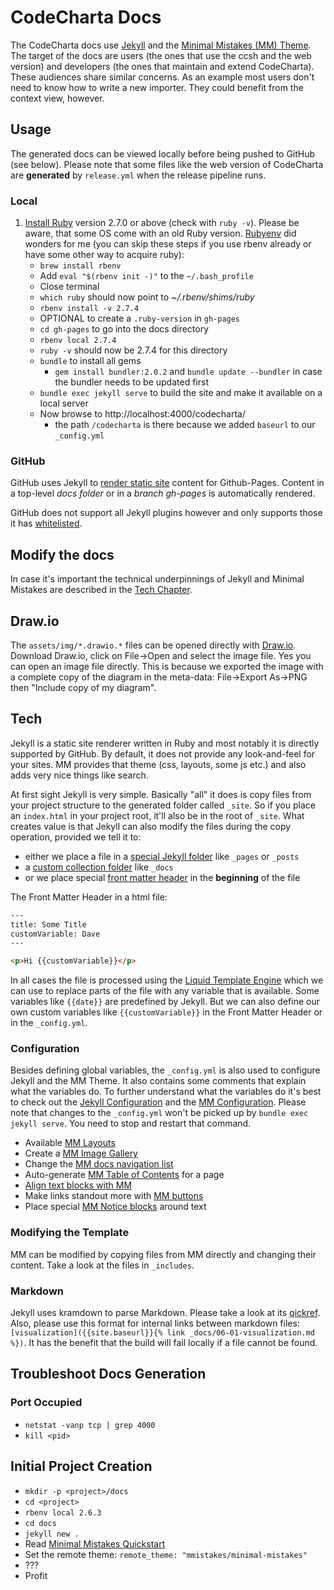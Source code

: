 # CodeCharta Docs

The CodeCharta docs use [Jekyll](https://jekyllrb.com) and the [Minimal Mistakes (MM) Theme](https://mmistakes.github.io/minimal-mistakes/). The target of the docs are users (the ones that use the ccsh and the web version) and developers (the ones that maintain and extend CodeCharta). These audiences share similar concerns. As an example most users don't need to know how to write a new importer. They could benefit from the context view, however.

## Usage

The generated docs can be viewed locally before being pushed to GitHub (see below). Please note that some files like the web version of CodeCharta are **generated** by `release.yml` when the release pipeline runs.

### Local

1. [Install Ruby](https://www.ruby-lang.org/en/documentation/installation/) version 2.7.0 or above (check with `ruby -v`). Please be aware, that some OS come with an old Ruby version. [Rubyenv](https://github.com/rbenv/rbenv#installation) did wonders for me (you can skip these steps if you use rbenv already or have some other way to acquire ruby):
    - `brew install rbenv`
    - Add `eval "$(rbenv init -)"` to the `~/.bash_profile`
    - Close terminal
    - `which ruby` should now point to _~/.rbenv/shims/ruby_
    - `rbenv install -v 2.7.4`
    - OPTIONAL to create a `.ruby-version` in `gh-pages`
    - `cd gh-pages` to go into the docs directory
    - `rbenv local 2.7.4`
    - `ruby -v` should now be 2.7.4 for this directory
    - `bundle` to install all gems
        - `gem install bundler:2.0.2` and `bundle update --bundler` in case the bundler needs to be updated first
    - `bundle exec jekyll serve` to build the site and make it available on a local server
    - Now browse to http://localhost:4000/codecharta/
        - the path `/codecharta` is there because we added `baseurl` to our `_config.yml`

### GitHub

GitHub uses Jekyll to [render static site](https://help.github.com/en/articles/about-github-pages-and-jekyll) content for Github-Pages. Content in a top-level _docs folder_ or in a _branch gh-pages_ is automatically rendered.

GitHub does not support all Jekyll plugins however and only supports those it has [whitelisted](https://pages.github.com/versions/).

## Modify the docs

In case it's important the technical underpinnings of Jekyll and Minimal Mistakes are described in the [Tech Chapter](#tech).

## Draw.io

The `assets/img/*.drawio.*` files can be opened directly with [Draw.io](https://about.draw.io/integrations/#integrations_offline). Download Draw.io, click on File->Open and select the image file. Yes you can open an image file directly. This is because we exported the image with a complete copy of the diagram in the meta-data: File->Export As->PNG then "Include copy of my diagram".

## Tech

Jekyll is a static site renderer written in Ruby and most notably it is directly supported by GitHub. By default, it does not provide any look-and-feel for your sites. MM provides that theme (css, layouts, some js etc.) and also adds very nice things like search.

At first sight Jekyll is very simple. Basically "all" it does is copy files from your project structure to the generated folder called `_site`. So if you place an `index.html` in your project root, it'll also be in the root of `_site`. What creates value is that Jekyll can also modify the files during the copy operation, provided we tell it to:

-   either we place a file in a [special Jekyll folder](https://jekyllrb.com/docs/structure/) like `_pages` or `_posts`
-   a [custom collection folder](https://jekyllrb.com/docs/collections/) like `_docs`
-   or we place special [front matter header](https://jekyllrb.com/docs/front-matter/) in the **beginning** of the file

The Front Matter Header in a html file:

```html
---
title: Some Title
customVariable: Dave
---

<p>Hi {{customVariable}}</p>
```

In all cases the file is processed using the [Liquid Template Engine](https://jekyllrb.com/docs/liquid/) which we can use to replace parts of the file with any variable that is available. Some variables like `{{date}}` are predefined by Jekyll. But we can also define our own custom variables like `{{customVariable}}` in the Front Matter Header or in the `_config.yml`.

### Configuration

Besides defining global variables, the `_config.yml` is also used to configure Jekyll and the MM Theme. It also contains some comments that explain what the variables do. To further understand what the variables do it's best to check out the [Jekyll Configuration](https://jekyllrb.com/docs/configuration/) and the [MM Configuration](https://mmistakes.github.io/minimal-mistakes/docs/configuration/). Please note that changes to the `_config.yml` won't be picked up by `bundle exec jekyll serve`. You need to stop and restart that command.

-   Available [MM Layouts](https://mmistakes.github.io/minimal-mistakes/docs/layouts/)
-   Create a [MM Image Gallery](https://mmistakes.github.io/minimal-mistakes/docs/helpers/#gallery)
-   Change the [MM docs navigation list](https://mmistakes.github.io/minimal-mistakes/docs/layouts/#custom-sidebar-navigation-menu)
-   Auto-generate [MM Table of Contents](https://mmistakes.github.io/minimal-mistakes/docs/helpers/#table-of-contents) for a page
-   [Align text blocks with MM](https://mmistakes.github.io/minimal-mistakes/docs/utility-classes/#text-alignment)
-   Make links standout more with [MM buttons](https://mmistakes.github.io/minimal-mistakes/docs/utility-classes/#buttons)
-   Place special [MM Notice blocks](https://mmistakes.github.io/minimal-mistakes/docs/utility-classes/#notices) around text

### Modifying the Template

MM can be modified by copying files from MM directly and changing their content. Take a look at the files in `_includes`.

### Markdown

Jekyll uses kramdown to parse Markdown. Please take a look at its [qickref](https://kramdown.gettalong.org/syntax.html#links-and-images). Also, please use this format for internal links between markdown files: `[visualization]({{site.baseurl}}{% link _docs/06-01-visualization.md %})`. It has the benefit that the build will fail locally if a file cannot be found.

## Troubleshoot Docs Generation

### Port Occupied

-   `netstat -vanp tcp | grep 4000`
-   `kill <pid>`

## Initial Project Creation

-   `mkdir -p <project>/docs`
-   `cd <project>`
-   `rbenv local 2.6.3`
-   `cd docs`
-   `jekyll new .`
-   Read [Minimal Mistakes Quickstart](https://mmistakes.github.io/minimal-mistakes/docs/quick-start-guide/)
-   Set the remote theme: `remote_theme: "mmistakes/minimal-mistakes"`
-   ???
-   Profit
